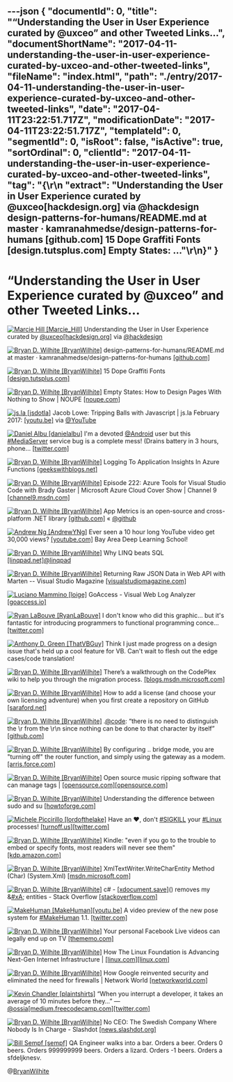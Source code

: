 ---json
{
  "documentId": 0,
  "title": "“Understanding the User in User Experience curated by @uxceo” and other Tweeted Links…",
  "documentShortName": "2017-04-11-understanding-the-user-in-user-experience-curated-by-uxceo-and-other-tweeted-links",
  "fileName": "index.html",
  "path": "./entry/2017-04-11-understanding-the-user-in-user-experience-curated-by-uxceo-and-other-tweeted-links",
  "date": "2017-04-11T23:22:51.717Z",
  "modificationDate": "2017-04-11T23:22:51.717Z",
  "templateId": 0,
  "segmentId": 0,
  "isRoot": false,
  "isActive": true,
  "sortOrdinal": 0,
  "clientId": "2017-04-11-understanding-the-user-in-user-experience-curated-by-uxceo-and-other-tweeted-links",
  "tag": "{\r\n  \"extract\": \"Understanding the User in User Experience curated by @uxceo[hackdesign.org] via @hackdesign design-patterns-for-humans/README.md at master · kamranahmedse/design-patterns-for-humans [github.com] 15 Dope Graffiti Fonts [design.tutsplus.com] Empty States: ...\"\r\n}"
}
---

# “Understanding the User in User Experience curated by @uxceo” and other Tweeted Links…

[<img alt="Marcie Hill [Marcie_Hill]" src="https://songhay.blob.core.windows.net/shared-social-twitter/Marcie_Hill.jpg">](http://t.co/dJt6cdnKvI "Marcie Hill [Marcie_Hill]") Understanding the User in User Experience curated by [@uxceo](http://twitter.com/uxceo)[[hackdesign.org]](http://hackdesign.org/lessons/12) via [@hackdesign](http://twitter.com/hackdesign)

[<img alt="Bryan D. Wilhite [BryanWilhite]" src="https://songhay.blob.core.windows.net/shared-social-twitter/BryanWilhite.jpeg">](http://t.co/UNdqV0Z1zz "Bryan D. Wilhite [BryanWilhite]") design-patterns-for-humans/README.md at master · kamranahmedse/design-patterns-for-humans [[github.com]](https://github.com/kamranahmedse/design-patterns-for-humans/blob/master/README.md)

[<img alt="Bryan D. Wilhite [BryanWilhite]" src="https://songhay.blob.core.windows.net/shared-social-twitter/BryanWilhite.jpeg">](http://t.co/UNdqV0Z1zz "Bryan D. Wilhite [BryanWilhite]") 15 Dope Graffiti Fonts [[design.tutsplus.com]](https://design.tutsplus.com/articles/rebel-with-15-dope-graffiti-fonts--cms-28161)

[<img alt="Bryan D. Wilhite [BryanWilhite]" src="https://songhay.blob.core.windows.net/shared-social-twitter/BryanWilhite.jpeg">](http://t.co/UNdqV0Z1zz "Bryan D. Wilhite [BryanWilhite]") Empty States: How to Design Pages With Nothing to Show | NOUPE [[noupe.com]](http://www.noupe.com/design/empty-states-how-to-design-pages-with-nothing-to-show.html)

[<img alt="js.la [jsdotla]" src="https://songhay.blob.core.windows.net/shared-social-twitter/jsdotla.jpg">](https://t.co/4IhixGAnKl "js.la [jsdotla]") Jacob Lowe: Tripping Balls with Javascript | js.la February 2017: [[youtu.be]](http://youtu.be/nxRRbwVlbUE?a) via [@YouTube](http://twitter.com/YouTube)

[<img alt="Daniel Albu [danielalbu]" src="https://songhay.blob.core.windows.net/shared-social-twitter/danielalbu.png">](http://t.co/QOAVciyBkR "Daniel Albu [danielalbu]") I'm a devoted [@Android](http://twitter.com/Android) user but this [#MediaServer](http://twitter.com/search?q=%23MediaServer) service bug is a complete mess! (Drains battery in 3 hours, phone… [[twitter.com]](https://twitter.com/i/web/status/848618528580263939)

[<img alt="Bryan D. Wilhite [BryanWilhite]" src="https://songhay.blob.core.windows.net/shared-social-twitter/BryanWilhite.jpeg">](http://t.co/UNdqV0Z1zz "Bryan D. Wilhite [BryanWilhite]") Logging To Application Insights In Azure Functions [[geekswithblogs.net]](http://geekswithblogs.net/tmurphy/archive/2017/02/16/logging-to-application-insights-in-azure-functions.aspx)

[<img alt="Bryan D. Wilhite [BryanWilhite]" src="https://songhay.blob.core.windows.net/shared-social-twitter/BryanWilhite.jpeg">](http://t.co/UNdqV0Z1zz "Bryan D. Wilhite [BryanWilhite]") Episode 222: Azure Tools for Visual Studio Code with Brady Gaster | Microsoft Azure Cloud Cover Show | Channel 9 [[channel9.msdn.com]](https://channel9.msdn.com/Shows/Cloud+Cover/Episode-222-Azure-Tools-for-Visual-Studio-Code-with-Brady-Gaster)

[<img alt="Bryan D. Wilhite [BryanWilhite]" src="https://songhay.blob.core.windows.net/shared-social-twitter/BryanWilhite.jpeg">](http://t.co/UNdqV0Z1zz "Bryan D. Wilhite [BryanWilhite]") App Metrics is an open-source and cross-platform .NET library [[github.com]](https://github.com/alhardy/AppMetrics) « [@github](http://twitter.com/github)

[<img alt="Andrew Ng [AndrewYNg]" src="https://songhay.blob.core.windows.net/shared-social-twitter/AndrewYNg.jpg">](https://t.co/XidcMETENd "Andrew Ng [AndrewYNg]") Ever seen a 10 hour long YouTube video get 30,000 views? [[youtube.com]](https://www.youtube.com/watch?v=eyovmAtoUx0) Bay Area Deep Learning School!

[<img alt="Bryan D. Wilhite [BryanWilhite]" src="https://songhay.blob.core.windows.net/shared-social-twitter/BryanWilhite.jpeg">](http://t.co/UNdqV0Z1zz "Bryan D. Wilhite [BryanWilhite]") Why LINQ beats SQL [[linqpad.net]](https://www.linqpad.net/WhyLINQBeatsSQL.aspx)[@linqpad](http://twitter.com/linqpad)

[<img alt="Bryan D. Wilhite [BryanWilhite]" src="https://songhay.blob.core.windows.net/shared-social-twitter/BryanWilhite.jpeg">](http://t.co/UNdqV0Z1zz "Bryan D. Wilhite [BryanWilhite]") Returning Raw JSON Data in Web API with Marten -- Visual Studio Magazine [[visualstudiomagazine.com]](https://visualstudiomagazine.com/articles/2017/02/01/returning-raw-json.aspx)

[<img alt="Luciano Mammino [loige]" src="https://songhay.blob.core.windows.net/shared-social-twitter/loige.jpg">](http://t.co/ARF0EgfSMa "Luciano Mammino [loige]") GoAccess - Visual Web Log Analyzer [[goaccess.io]](https://goaccess.io/)

[<img alt="Ryan LaBouve [RyanLaBouve]" src="https://songhay.blob.core.windows.net/shared-social-twitter/RyanLaBouve.jpg">](https://t.co/oxfPksAvmp "Ryan LaBouve [RyanLaBouve]") I don't know who did this graphic... but it's fantastic for introducing programmers to functional programming conce… [[twitter.com]](https://twitter.com/i/web/status/782080514815471616)

[<img alt="Anthony D. Green [ThatVBGuy]" src="https://songhay.blob.core.windows.net/shared-social-twitter/ThatVBGuy.png">](http://t.co/zM3MwoeNZH "Anthony D. Green [ThatVBGuy]") Think I just made progress on a design issue that's held up a cool feature for VB. Can't wait to flesh out the edge cases/code translation!

[<img alt="Bryan D. Wilhite [BryanWilhite]" src="https://songhay.blob.core.windows.net/shared-social-twitter/BryanWilhite.jpeg">](http://t.co/UNdqV0Z1zz "Bryan D. Wilhite [BryanWilhite]") There’s a walkthrough on the CodePlex wiki to help you through the migration process. [[blogs.msdn.microsoft.com]](https://blogs.msdn.microsoft.com/bharry/2017/03/31/shutting-down-codeplex/)

[<img alt="Bryan D. Wilhite [BryanWilhite]" src="https://songhay.blob.core.windows.net/shared-social-twitter/BryanWilhite.jpeg">](http://t.co/UNdqV0Z1zz "Bryan D. Wilhite [BryanWilhite]") How to add a license (and choose your own licensing adventure) when you first create a repository on GitHub [[saraford.net]](https://saraford.net/2017/02/16/how-to-add-a-license-and-choose-your-own-licensing-adventure-when-you-first-create-a-repository-on-github-047/)

[<img alt="Bryan D. Wilhite [BryanWilhite]" src="https://songhay.blob.core.windows.net/shared-social-twitter/BryanWilhite.jpeg">](http://t.co/UNdqV0Z1zz "Bryan D. Wilhite [BryanWilhite]") .[@code](http://twitter.com/code): “there is no need to distinguish the \r from the \r\n since nothing can be done to that character by itself” [[github.com]](https://github.com/Microsoft/vscode/issues/19864)

[<img alt="Bryan D. Wilhite [BryanWilhite]" src="https://songhay.blob.core.windows.net/shared-social-twitter/BryanWilhite.jpeg">](http://t.co/UNdqV0Z1zz "Bryan D. Wilhite [BryanWilhite]") By configuring .. bridge mode, you are "turning off" the router function, and simply using the gateway as a modem. [[arris.force.com]](http://arris.force.com/consumers/articles/General_FAQs/Bridge-Mode-vs-Routed-Subnet/?l=en_US&fs=RelatedArticle)

[<img alt="Bryan D. Wilhite [BryanWilhite]" src="https://songhay.blob.core.windows.net/shared-social-twitter/BryanWilhite.jpeg">](http://t.co/UNdqV0Z1zz "Bryan D. Wilhite [BryanWilhite]") Open source music ripping software that can manage tags | [[opensource.com]](http://Opensource.com)[[opensource.com]](https://opensource.com/article/17/2/open-music-tagging)

[<img alt="Bryan D. Wilhite [BryanWilhite]" src="https://songhay.blob.core.windows.net/shared-social-twitter/BryanWilhite.jpeg">](http://t.co/UNdqV0Z1zz "Bryan D. Wilhite [BryanWilhite]") Understanding the difference between sudo and su [[howtoforge.com]](https://www.howtoforge.com/tutorial/sudo-vs-su/)

[<img alt="Michele Piccirillo [lordofthelake]" src="https://songhay.blob.core.windows.net/shared-social-twitter/lordofthelake.jpg">](https://t.co/ofavzjHvNq "Michele Piccirillo [lordofthelake]") Have an ♥️, don't [#SIGKILL](http://twitter.com/search?q=%23SIGKILL) your [#Linux](http://twitter.com/search?q=%23Linux) processes! [[turnoff.us]](http://turnoff.us/geek/dont-sigkill/)[[twitter.com]](https://twitter.com/lordofthelake/status/713781645476827137/photo/1)

[<img alt="Bryan D. Wilhite [BryanWilhite]" src="https://songhay.blob.core.windows.net/shared-social-twitter/BryanWilhite.jpeg">](http://t.co/UNdqV0Z1zz "Bryan D. Wilhite [BryanWilhite]") Kindle: "even if you go to the trouble to embed or specify fonts, most readers will never see them" [[kdp.amazon.com]](https://kdp.amazon.com/community/thread.jspa?messageID=840290)

[<img alt="Bryan D. Wilhite [BryanWilhite]" src="https://songhay.blob.core.windows.net/shared-social-twitter/BryanWilhite.jpeg">](http://t.co/UNdqV0Z1zz "Bryan D. Wilhite [BryanWilhite]") XmlTextWriter.WriteCharEntity Method (Char) (System.Xml) [[msdn.microsoft.com]](https://msdn.microsoft.com/en-us/library/system.xml.xmltextwriter.writecharentity(v=vs.110).aspx)

[<img alt="Bryan D. Wilhite [BryanWilhite]" src="https://songhay.blob.core.windows.net/shared-social-twitter/BryanWilhite.jpeg">](http://t.co/UNdqV0Z1zz "Bryan D. Wilhite [BryanWilhite]") c# - [[xdocument.save]](http://XDocument.Save)() removes my &[#xA](http://twitter.com/search?q=%23xA); entities - Stack Overflow [[stackoverflow.com]](http://stackoverflow.com/questions/8811873/xdocument-save-removes-my-xa-entities)

[<img alt="MakeHuman [MakeHuman]" src="https://songhay.blob.core.windows.net/shared-social-twitter/MakeHuman.png">](http://t.co/jLYqgpHYUI "MakeHuman [MakeHuman]")[[youtu.be]](https://youtu.be/a5zNbQBeukk) A video preview of the new pose system for [#MakeHuman](http://twitter.com/search?q=%23MakeHuman) 1.1. [[twitter.com]](https://twitter.com/MakeHuman/status/587932809051910144/photo/1)

[<img alt="Bryan D. Wilhite [BryanWilhite]" src="https://songhay.blob.core.windows.net/shared-social-twitter/BryanWilhite.jpeg">](http://t.co/UNdqV0Z1zz "Bryan D. Wilhite [BryanWilhite]") Your personal Facebook Live videos can legally end up on TV [[thememo.com]](http://www.thememo.com/2017/02/17/facebook-live-law-facebook-live-streaming-case-death-birth-kali-kanongataa/)

[<img alt="Bryan D. Wilhite [BryanWilhite]" src="https://songhay.blob.core.windows.net/shared-social-twitter/BryanWilhite.jpeg">](http://t.co/UNdqV0Z1zz "Bryan D. Wilhite [BryanWilhite]") How The Linux Foundation is Advancing Next-Gen Internet Infrastructure | [[linux.com]](http://Linux.com)[[linux.com]](https://www.linux.com/blog/event/open-source-leadership-summit/2017/2/how-linux-foundation-advancing-next-gen-internet-infrastructure)

[<img alt="Bryan D. Wilhite [BryanWilhite]" src="https://songhay.blob.core.windows.net/shared-social-twitter/BryanWilhite.jpeg">](http://t.co/UNdqV0Z1zz "Bryan D. Wilhite [BryanWilhite]") How Google reinvented security and eliminated the need for firewalls | Network World [[networkworld.com]](http://www.networkworld.com/article/3170687/security/how-google-reinvented-security-and-eliminated-the-need-for-firewalls.html)

[<img alt="Kevin Chandler [plaintshirts]" src="https://songhay.blob.core.windows.net/shared-social-twitter/plaintshirts.jpeg">](https://t.co/DpNbYNitwS "Kevin Chandler [plaintshirts]") “When you interrupt a developer, it takes an average of 10 minutes before they…” — [@ossia](http://twitter.com/ossia)[[medium.freecodecamp.com]](https://medium.freecodecamp.com/live-asynchronously-c8e7172fe7ea#---0-114.gj2i05pzk)[[twitter.com]](https://twitter.com/plaintshirts/status/782963601636200449/photo/1)

[<img alt="Bryan D. Wilhite [BryanWilhite]" src="https://songhay.blob.core.windows.net/shared-social-twitter/BryanWilhite.jpeg">](http://t.co/UNdqV0Z1zz "Bryan D. Wilhite [BryanWilhite]") No CEO: The Swedish Company Where Nobody Is In Charge - Slashdot [[news.slashdot.org]](https://news.slashdot.org/story/17/02/17/150224/no-ceo-the-swedish-company-where-nobody-is-in-charge?utm_source=feedly1.0mainlinkanon&utm_medium=feed)

[<img alt="Bill Sempf [sempf]" src="https://songhay.blob.core.windows.net/shared-social-twitter/sempf.jpg">](https://t.co/Yx4ual7kWc "Bill Sempf [sempf]") QA Engineer walks into a bar. Orders a beer. Orders 0 beers. Orders 999999999 beers. Orders a lizard. Orders -1 beers. Orders a sfdeljknesv.

@[BryanWilhite](https://twitter.com/BryanWilhite)
